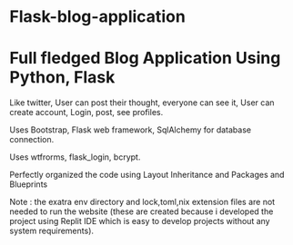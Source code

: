 # Flask-blog-application

# Full fledged Blog Application Using Python, Flask

Like twitter, User can post their thought, everyone can see it,
User can create account, Login, post, see profiles.

Uses Bootstrap, Flask web framework, SqlAlchemy for database
connection.

Uses wtfrorms, flask_login, bcrypt.

Perfectly organized the code using Layout Inheritance and
Packages and Blueprints

Note : the exatra env directory and lock,toml,nix extension files are not needed to run the website (these are created because i developed the project using Replit IDE  which is easy to develop projects without any system requirements).
